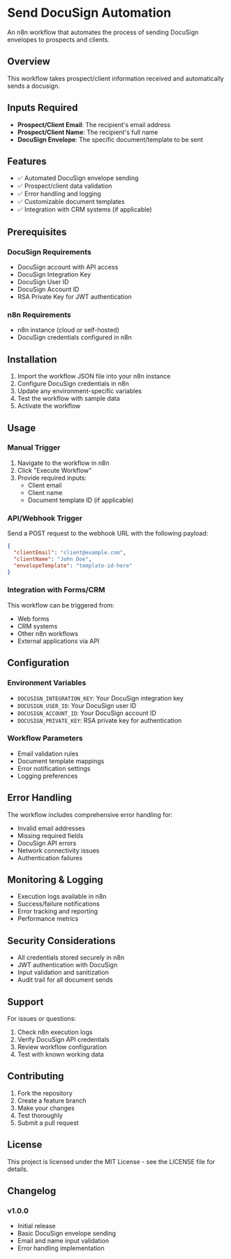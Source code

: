 # Send DocuSign Automation

An n8n workflow that automates the process of sending DocuSign envelopes to prospects and clients.

## Overview

This workflow takes prospect/client information received and automatically sends a docusign. 

## Inputs Required

- **Prospect/Client Email**: The recipient's email address
- **Prospect/Client Name**: The recipient's full name
- **DocuSign Envelope**: The specific document/template to be sent

## Features

- ✅ Automated DocuSign envelope sending
- ✅ Prospect/client data validation
- ✅ Error handling and logging
- ✅ Customizable document templates
- ✅ Integration with CRM systems (if applicable)

## Prerequisites

### DocuSign Requirements
- DocuSign account with API access
- DocuSign Integration Key
- DocuSign User ID
- DocuSign Account ID
- RSA Private Key for JWT authentication

### n8n Requirements
- n8n instance (cloud or self-hosted)
- DocuSign credentials configured in n8n

## Installation

1. Import the workflow JSON file into your n8n instance
2. Configure DocuSign credentials in n8n
3. Update any environment-specific variables
4. Test the workflow with sample data
5. Activate the workflow

## Usage

### Manual Trigger
1. Navigate to the workflow in n8n
2. Click "Execute Workflow"
3. Provide required inputs:
   - Client email
   - Client name
   - Document template ID (if applicable)

### API/Webhook Trigger
Send a POST request to the webhook URL with the following payload:
```json
{
  "clientEmail": "client@example.com",
  "clientName": "John Doe",
  "envelopeTemplate": "template-id-here"
}
```

### Integration with Forms/CRM
This workflow can be triggered from:
- Web forms
- CRM systems
- Other n8n workflows
- External applications via API

## Configuration

### Environment Variables
- `DOCUSIGN_INTEGRATION_KEY`: Your DocuSign integration key
- `DOCUSIGN_USER_ID`: Your DocuSign user ID
- `DOCUSIGN_ACCOUNT_ID`: Your DocuSign account ID
- `DOCUSIGN_PRIVATE_KEY`: RSA private key for authentication

### Workflow Parameters
- Email validation rules
- Document template mappings
- Error notification settings
- Logging preferences

## Error Handling

The workflow includes comprehensive error handling for:
- Invalid email addresses
- Missing required fields
- DocuSign API errors
- Network connectivity issues
- Authentication failures

## Monitoring & Logging

- Execution logs available in n8n
- Success/failure notifications
- Error tracking and reporting
- Performance metrics

## Security Considerations

- All credentials stored securely in n8n
- JWT authentication with DocuSign
- Input validation and sanitization
- Audit trail for all document sends

## Support

For issues or questions:
1. Check n8n execution logs
2. Verify DocuSign API credentials
3. Review workflow configuration
4. Test with known working data

## Contributing

1. Fork the repository
2. Create a feature branch
3. Make your changes
4. Test thoroughly
5. Submit a pull request

## License

This project is licensed under the MIT License - see the LICENSE file for details.

## Changelog

### v1.0.0
- Initial release
- Basic DocuSign envelope sending
- Email and name input validation
- Error handling implementation

